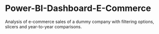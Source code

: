 # Power-BI-Dashboard-E-Commerce
Analysis of e-commerce sales of a dummy company with filtering options, slicers and year-to-year comparisons.

